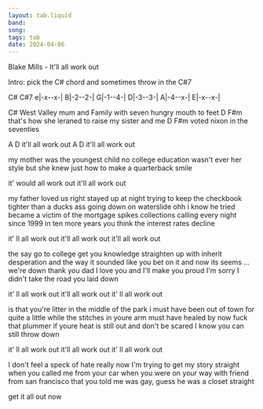 ```yaml
---
layout: tab.liquid
band:
song:
tags: tab
date: 2024-04-06
---
```

Blake Mills - It'll all work out

Intro:
pick the C# chord and sometimes throw in the C#7

  C#  C#7
e|-x--x-|
B|-2--2-|
G|-1--4-|
D|-3--3-|
A|-4--x-|
E|-x--x-|


C#
West Valley mum and  Family
with seven hungry mouth to feet
D                                           F#m
that's how she leraned to raise my sister and me
D                      F#m
voted nixon in the seventies

A                    D
it'll all work out
A                   D
it'll all work out

my mother was the youngest child
no college education
wasn't ever her style but
she knew just how to make a quarterback smile

it' would all work out
it'll all work out


my father loved us right
stayed up at night trying to keep the checkbook tighter
than a ducks ass going down on waterslide
ohh i know he tried
became a victim of the mortgage spikes
collections calling every night since 1999
in ten more years you  think the interest rates decline

it' ll all work out
it'll all work out
it'll all work out


the say go to college get you knowledge straighten up
with inherit desperation and the way it sounded
like you bet on it and now its seems … we're down
thank you dad I love you and I'll  make you proud
I'm sorry I didn't take the road you laid down

it' ll all work out
it'll all work out
it' ll all work out

is that you're litter in the middle of the park
i must have been out of town for quite a little while
the stitches in youre arm must have healed by now
fuck that plummer if youre heat is still out
and don't be scared I know you can still throw down

it' ll all work out
it'll all work out
it' ll all work out


I don't feel a speck of hate
really now I'm trying to get my story straight
when you called me from your car
when you were on your way with friend from san francisco
that you told me was gay, guess he was a closet straight

get it all out now
